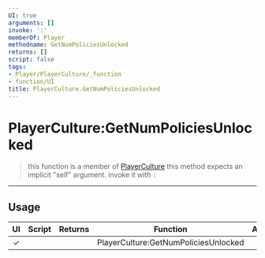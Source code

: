 ```yaml
---
UI: true
arguments: []
invoke: ':'
memberOf: Player
methodname: GetNumPoliciesUnlocked
returns: []
script: false
tags:
- Player/PlayerCulture/_function
- function/UI
title: PlayerCulture.GetNumPoliciesUnlocked
---
```

# PlayerCulture:GetNumPoliciesUnlocked
> this function is a member of [PlayerCulture](civ-6/lua/PlayerCulture.md)
> this method expects an implicit "self" argument. invoke it with `:`
-----
## Usage
|  UI | Script | Returns | Function | Arguments |
|:---:|:------:|-------:|:--------:|:---------|
|✓| ||PlayerCulture:GetNumPoliciesUnlocked||
